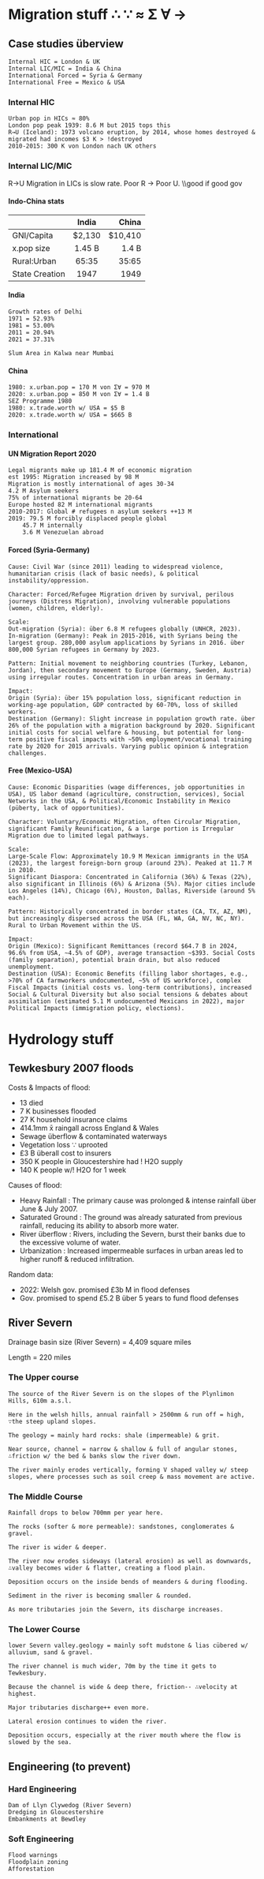 # Migration stuff     ∴ ∵ ≈ Σ ∀ →

## Case studies überview

    Internal HIC = London & UK
    Internal LIC/MIC = India & China
    International Forced = Syria & Germany
    International Free = Mexico & USA

### Internal HIC

    Urban pop in HICs ≈ 80%
    London pop peak 1939: 8.6 M but 2015 tops this
    R→U (Iceland): 1973 volcano eruption, by 2014, whose homes destroyed & migrated had incomes $3 K > !destroyed
    2010-2015: 300 K von London nach UK others

### Internal LIC/MIC

R→U Migration in LICs is slow rate. Poor R → Poor U. \\\good if good gov

#### Indo-China stats

|    |  India  |  China  |
| ------------- |:-------------:| --------:|
| GNI/Capita | $2,130 | $10,410 |
| x.pop size | 1.45 B | 1.4 B |
| Rural:Urban | 65:35 | 35:65 |
| State Creation | 1947 |1949 |

#### India

    Growth rates of Delhi
    1971 = 52.93%
    1981 = 53.00%
    2011 = 20.94%
    2021 = 37.31%

    Slum Area in Kalwa near Mumbai

#### China

    1980: x.urban.pop = 170 M von Σ∀ = 970 M
    2020: x.urban.pop = 850 M von Σ∀ = 1.4 B
    SEZ Programme 1980
    1980: x.trade.worth w/ USA = $5 B
    2020: x.trade.worth w/ USA = $665 B

### International

#### UN Migration Report 2020

    Legal migrants make up 181.4 M of economic migration
    est 1995: Migration increased by 98 M
    Migration is mostly international of ages 30-34
    4.2 M Asylum seekers
    75% of international migrants be 20-64
    Europe hosted 82 M international migrants
    2010-2017: Global # refugees n asylum seekers ++13 M
    2019: 79.5 M forcibly displaced people global
        45.7 M internally
        3.6 M Venezuelan abroad

#### Forced (Syria-Germany)

    Cause: Civil War (since 2011) leading to widespread violence, humanitarian crisis (lack of basic needs), & political instability/oppression.
    
    Character: Forced/Refugee Migration driven by survival, perilous journeys (Distress Migration), involving vulnerable populations (women, children, elderly).
    
    Scale:
    Out-migration (Syria): über 6.8 M refugees globally (UNHCR, 2023).
    In-migration (Germany): Peak in 2015-2016, with Syrians being the largest group. 280,000 asylum applications by Syrians in 2016. über 800,000 Syrian refugees in Germany by 2023.
    
    Pattern: Initial movement to neighboring countries (Turkey, Lebanon, Jordan), then secondary movement to Europe (Germany, Sweden, Austria) using irregular routes. Concentration in urban areas in Germany.
    
    Impact:
    Origin (Syria): über 15% population loss, significant reduction in working-age population, GDP contracted by 60-70%, loss of skilled workers.
    Destination (Germany): Slight increase in population growth rate. über 26% of the population with a migration background by 2020. Significant initial costs for social welfare & housing, but potential for long-term positive fiscal impacts with ~50% employment/vocational training rate by 2020 for 2015 arrivals. Varying public opinion & integration challenges.

#### Free (Mexico-USA)

    Cause: Economic Disparities (wage differences, job opportunities in USA), US labor demand (agriculture, construction, services), Social Networks in the USA, & Political/Economic Instability in Mexico (püberty, lack of opportunities).
    
    Character: Voluntary/Economic Migration, often Circular Migration, significant Family Reunification, & a large portion is Irregular Migration due to limited legal pathways.
    
    Scale:
    Large-Scale Flow: Approximately 10.9 M Mexican immigrants in the USA (2023), the largest foreign-born group (around 23%). Peaked at 11.7 M in 2010.
    Significant Diaspora: Concentrated in California (36%) & Texas (22%), also significant in Illinois (6%) & Arizona (5%). Major cities include Los Angeles (14%), Chicago (6%), Houston, Dallas, Riverside (around 5% each).
    
    Pattern: Historically concentrated in border states (CA, TX, AZ, NM), but increasingly dispersed across the USA (FL, WA, GA, NV, NC, NY). Rural to Urban Movement within the US.
    
    Impact:
    Origin (Mexico): Significant Remittances (record $64.7 B in 2024, 96.6% from USA, ~4.5% of GDP), average transaction ~$393. Social Costs (family separation), potential brain drain, but also reduced unemployment.
    Destination (USA): Economic Benefits (filling labor shortages, e.g., >70% of CA farmworkers undocumented, ~5% of US workforce), complex Fiscal Impacts (initial costs vs. long-term contributions), increased Social & Cultural Diversity but also social tensions & debates about assimilation (estimated 5.1 M undocumented Mexicans in 2022), major Political Impacts (immigration policy, elections).

# Hydrology stuff

## Tewkesbury 2007 floods

Costs & Impacts of flood:
- 13 died
- 7 K businesses flooded
- 27 K household insurance claims
- 414.1mm x̄ raingall across England & Wales
- Sewage überflow & contaminated waterways
- Vegetation loss ∵ uprooted
- £3 B überall cost to insurers
- 350 K people in Gloucestershire had ! H2O supply
- 140 K people w/! H2O for 1 week

Causes of flood: 
- Heavy Rainfall : The primary cause was prolonged & intense rainfall über June & July 2007.
- Saturated Ground : The ground was already saturated from previous rainfall, reducing its ability to absorb more water.
- River überflow : Rivers, including the Severn, burst their banks due to the excessive volume of water.
- Urbanization : Increased impermeable surfaces in urban areas led to higher runoff & reduced infiltration.

Random data:
- 2022: Welsh gov. promised £3b M in flood defenses
- Gov. promised to spend £5.2 B über 5 years to fund flood defenses

## River Severn

Drainage basin size (River Severn) = 4,409 square miles

Length = 220 miles

    
  ### The Upper course
    
    The source of the River Severn is on the slopes of the Plynlimon Hills, 610m a.s.l.
    
    Here in the welsh hills, annual rainfall > 2500mm & run off = high, ∵the steep upland slopes. 
    
    The geology = mainly hard rocks: shale (impermeable) & grit. 
    
    Near source, channel = narrow & shallow & full of angular stones, ∴friction w/ the bed & banks slow the river down. 
    
    The river mainly erodes vertically, forming V shaped valley w/ steep slopes, where processes such as soil creep & mass movement are active.
    
  ### The Middle Course
    
    Rainfall drops to below 700mm per year here. 
    
    The rocks (softer & more permeable): sandstones, conglomerates & gravel. 
    
    The river is wider & deeper.
    
    The river now erodes sideways (lateral erosion) as well as downwards, ∴valley becomes wider & flatter, creating a flood plain.
    
    Deposition occurs on the inside bends of meanders & during flooding.
    
    Sediment in the river is becoming smaller & rounded.
    
    As more tributaries join the Severn, its discharge increases.
    
  ### The Lower Course
    
    lower Severn valley.geology = mainly soft mudstone & lias cübered w/ alluvium, sand & gravel.
    
    The river channel is much wider, 70m by the time it gets to Tewkesbury.
    
    Because the channel is wide & deep there, friction-- ∴velocity at highest.
    
    Major tributaries discharge++ even more. 
    
    Lateral erosion continues to widen the river.
    
    Deposition occurs, especially at the river mouth where the flow is slowed by the sea.

## Engineering (to prevent)

### Hard Engineering

    Dam of Llyn Clywedog (River Severn)
    Dredging in Gloucestershire
    Embankments at Bewdley

### Soft Engineering

    Flood warnings
    Floodplain zoning
    Afforestation
